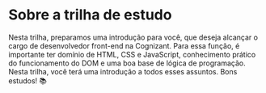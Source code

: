 # Sobre a trilha de estudo
Nesta trilha, preparamos uma introdução para você, que deseja alcançar o cargo de desenvolvedor front-end na Cognizant. Para essa função, é importante ter domínio de HTML, CSS e JavaScript, conhecimento prático do funcionamento do DOM e uma boa base de lógica de programação. Nesta trilha, você terá uma introdução a todos esses assuntos. Bons estudos! 📚